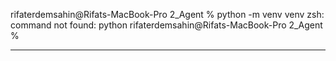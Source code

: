 rifaterdemsahin@Rifats-MacBook-Pro 2_Agent % python -m venv venv
zsh: command not found: python
rifaterdemsahin@Rifats-MacBook-Pro 2_Agent % 

---

